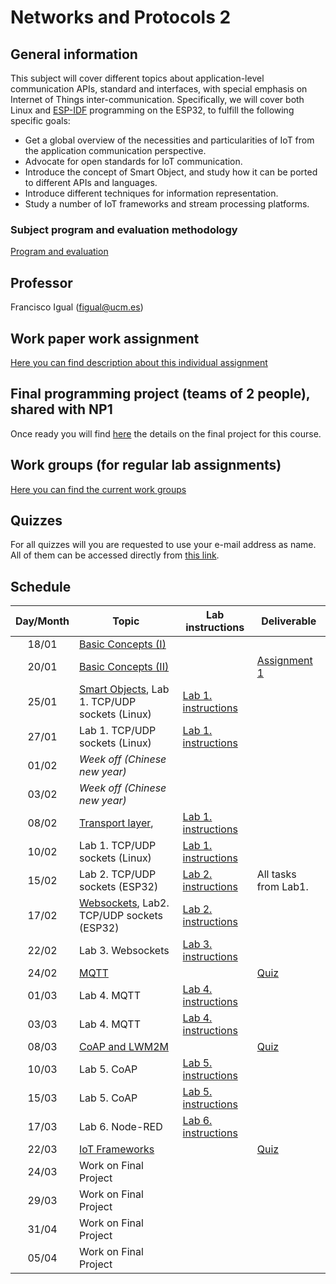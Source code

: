 # Networks and Protocols 2

## General information

This subject will cover different topics about application-level
communication APIs, standard and interfaces, with special emphasis
on Internet of Things inter-communication. Specifically, we will
cover both Linux and 
[ESP-IDF](https://docs.espressif.com/projects/esp-idf/en/stable/esp32/get-started/index.html) 
programming on the ESP32, to fulfill the following specific goals:

* Get a global overview of the necessities and particularities of
IoT from the application communication perspective.
* Advocate for open standards for IoT communication.
* Introduce the concept of Smart Object, and study how it can be
ported to different APIs and languages.
* Introduce different techniques for information representation.
* Study a number of IoT frameworks and stream processing platforms.


### Subject program and evaluation methodology

[Program and evaluation](slides/Presentation.pdf)

## Professor

Francisco Igual (figual@ucm.es)

## Work paper work assignment

[Here you can find description about this individual assignment](paperProject.md)

## Final programming project (teams of 2 people), shared with NP1

Once ready you will find [here](FinalProject.md) the details on the final project for this
course.

## Work groups (for regular lab assignments)

[Here you can find the current work groups](groups.md)

## Quizzes

For all quizzes will you are requested to use your e-mail address as name. All
of them can be accessed directly from [this
link](https://api.socrative.com/rc/Yu9Dx).


## Schedule

| Day/Month | Topic                                                                                                 | Lab instructions                   | Deliverable                                 |
|:---------:|-------------------------------------------------------------------------------------------------------|------------------------------------|---------------------------------------------|
|   18/01   | [Basic Concepts (I)](slides/Intro1.pdf)                                                               |                                    |                                             |
|   20/01   | [Basic Concepts (II)](slides/Intro1.pdf)                                                              |                                    | [Assignment 1](Assignments/1.md)            |
|   25/01   | [Smart Objects](slides/Intro2.pdf), Lab 1. TCP/UDP sockets (Linux)                                    | [Lab 1. instructions](P1/index.md) |                                             |
|   27/01   | Lab 1. TCP/UDP sockets (Linux)                                                                        | [Lab 1. instructions](P1/index.md) |                                             |
|   01/02   | *Week off (Chinese new year)*                                                                         |                                    |                                             |
|   03/02   | *Week off (Chinese new year)*                                                                         |                                    |                                             |
|   08/02   | [Transport layer](slides/transport.pdf),                                                              | [Lab 1. instructions](P1/index.md) |                                             |
|   10/02   | Lab 1. TCP/UDP sockets (Linux)                                                                        | [Lab 1. instructions](P1/index.md) |                                             |
|   15/02   |                                      Lab 2. TCP/UDP sockets (ESP32)                                   | [Lab 2. instructions](P2/index.md) | All tasks from Lab1.                        |
|   17/02   | [Websockets](slides/NP2-Websockets.pdf), Lab2. TCP/UDP sockets (ESP32)            | [Lab 2. instructions](P2/index.md) |                                             |
|   22/02   | Lab 3. Websockets                                                                                     | [Lab 3. instructions](P1/index.md) |                                             |
|   24/02   | [MQTT](slides/MQTT.pdf)                                                                               |                                    | [Quiz](https://api.socrative.com/rc/Yu9Dx)  |
|   01/03   | Lab 4. MQTT                                                                                           | [Lab 4. instructions](P1/index.md) |                                             | 
|   03/03   | Lab 4. MQTT                                                                                           | [Lab 4. instructions](P1/index.md) |                                             |
|   08/03   | [CoAP and LWM2M](slides/COAP.pdf)                                                                     |                                    | [Quiz](https://api.socrative.com/rc/Yu9Dx)  |
|   10/03   | Lab 5. CoAP                                                                                           | [Lab 5. instructions](P1/index.md) |                                             |
|   15/03   | Lab 5. CoAP                                                                                           | [Lab 5. instructions](P1/index.md) |                                             |
|   17/03   | Lab 6. Node-RED                                                                                       | [Lab 6. instructions](P1/index.md) |                                             |
|   22/03   | [IoT Frameworks](slides/Frameworks.pdf)                                                               |                                    | [Quiz](https://api.socrative.com/rc/Yu9Dx)  |
|   24/03   | Work on Final Project                                                                                 |                                    |                                             |
|   29/03   | Work on Final Project                                                                                 |                                    |                                             |
|   31/04   | Work on Final Project                                                                                 |                                    |                                             |
|   05/04   | Work on Final Project                                                                                 |                                    |                                             |
